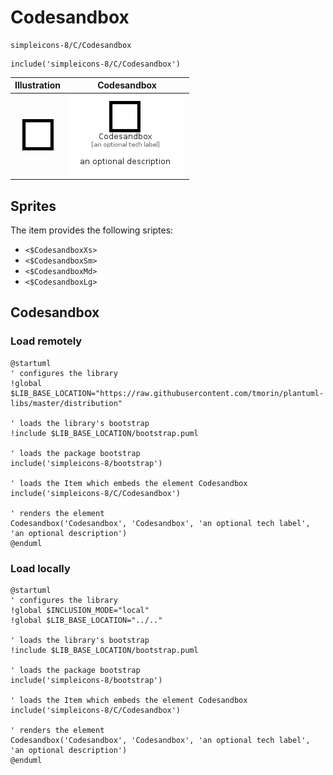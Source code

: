 # Codesandbox


```text
simpleicons-8/C/Codesandbox
```

```text
include('simpleicons-8/C/Codesandbox')
```



| Illustration | Codesandbox |
| :---: | :---: |
| ![illustration for Illustration](../../simpleicons-8/C/Codesandbox.png) | ![illustration for Codesandbox](../../simpleicons-8/C/Codesandbox.Local.png) |



## Sprites
The item provides the following sriptes:

- `<$CodesandboxXs>`
- `<$CodesandboxSm>`
- `<$CodesandboxMd>`
- `<$CodesandboxLg>`





## Codesandbox

### Load remotely
```plantuml
@startuml
' configures the library
!global $LIB_BASE_LOCATION="https://raw.githubusercontent.com/tmorin/plantuml-libs/master/distribution"

' loads the library's bootstrap
!include $LIB_BASE_LOCATION/bootstrap.puml

' loads the package bootstrap
include('simpleicons-8/bootstrap')

' loads the Item which embeds the element Codesandbox
include('simpleicons-8/C/Codesandbox')

' renders the element
Codesandbox('Codesandbox', 'Codesandbox', 'an optional tech label', 'an optional description')
@enduml
```

### Load locally
```plantuml
@startuml
' configures the library
!global $INCLUSION_MODE="local"
!global $LIB_BASE_LOCATION="../.."

' loads the library's bootstrap
!include $LIB_BASE_LOCATION/bootstrap.puml

' loads the package bootstrap
include('simpleicons-8/bootstrap')

' loads the Item which embeds the element Codesandbox
include('simpleicons-8/C/Codesandbox')

' renders the element
Codesandbox('Codesandbox', 'Codesandbox', 'an optional tech label', 'an optional description')
@enduml
```

